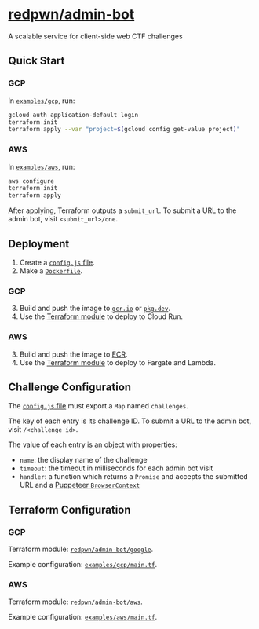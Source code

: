 # [redpwn/admin-bot](https://hub.docker.com/r/redpwn/admin-bot)

A scalable service for client-side web CTF challenges

## Quick Start

### GCP

In [`examples/gcp`](https://github.com/redpwn/admin-bot/tree/master/examples/gcp), run:

```sh
gcloud auth application-default login
terraform init
terraform apply --var "project=$(gcloud config get-value project)"
```

### AWS

In [`examples/aws`](https://github.com/redpwn/admin-bot/tree/master/examples/aws), run:

```sh
aws configure
terraform init
terraform apply
```

After applying, Terraform outputs a `submit_url`. To submit a URL to the admin bot, visit `<submit_url>/one`.

## Deployment

1. Create a [`config.js` file](#challenge-configuration).
1. Make a [`Dockerfile`](https://github.com/redpwn/admin-bot/blob/master/examples/image/Dockerfile).

### GCP

3. Build and push the image to [`gcr.io`](https://cloud.google.com/container-registry) or [`pkg.dev`](https://cloud.google.com/artifact-registry).
1. Use the [Terraform module](https://registry.terraform.io/modules/redpwn/admin-bot/google/latest) to deploy to Cloud Run.

### AWS

3. Build and push the image to [ECR](https://aws.amazon.com/ecr/).
1. Use the [Terraform module](https://registry.terraform.io/modules/redpwn/admin-bot/aws/latest) to deploy to Fargate and Lambda.

## Challenge Configuration

The [`config.js` file](https://github.com/redpwn/admin-bot/blob/master/examples/image/config.js) must export a `Map` named `challenges`.

The key of each entry is its challenge ID. To submit a URL to the admin bot, visit `/<challenge id>`.

The value of each entry is an object with properties:

* `name`: the display name of the challenge
* `timeout`: the timeout in milliseconds for each admin bot visit
* `handler`: a function which returns a `Promise` and accepts the submitted URL and a [Puppeteer `BrowserContext`](https://pptr.dev/#?show=api-class-browsercontext)

## Terraform Configuration

### GCP

Terraform module: [`redpwn/admin-bot/google`](https://registry.terraform.io/modules/redpwn/admin-bot/google/latest).

Example configuration: [`examples/gcp/main.tf`](https://github.com/redpwn/admin-bot/blob/master/examples/gcp/main.tf).

### AWS

Terraform module: [`redpwn/admin-bot/aws`](https://registry.terraform.io/modules/redpwn/admin-bot/aws/latest).

Example configuration: [`examples/aws/main.tf`](https://github.com/redpwn/admin-bot/blob/master/examples/aws/main.tf).
